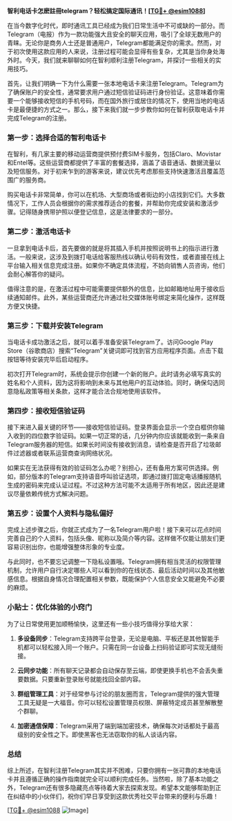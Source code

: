**智利电话卡怎麽註冊telegram？轻松搞定国际通讯！[[TG💪+ @esim1088](https://t.me/s/esim1088)]**

在当今数字化时代，即时通讯工具已经成为我们日常生活中不可或缺的一部分。而Telegram（电报）作为一款功能强大且安全的聊天应用，吸引了全球无数用户的青睐。无论你是商务人士还是普通用户，Telegram都能满足你的需求。然而，对于初次使用这款应用的人来说，注册过程可能会显得有些复杂，尤其是当你身处海外时。今天，我们就来聊聊如何在智利顺利注册Telegram，并探讨一些相关的实用技巧。

首先，让我们明确一下为什么需要一张本地电话卡来注册Telegram。Telegram为了确保账户的安全性，通常要求用户通过短信验证码进行身份验证。这意味着你需要一个能够接收短信的手机号码，而在国外旅行或居住的情况下，使用当地的电话卡是最便捷的方式之一。那么，接下来我们就一步步教你如何在智利获取电话卡并完成Telegram的注册。

### 第一步：选择合适的智利电话卡

在智利，有几家主要的移动运营商提供预付费SIM卡服务，包括Claro、Movistar和Entel等。这些运营商都提供了丰富的套餐选择，涵盖了语音通话、数据流量以及短信服务。对于初来乍到的游客来说，建议优先考虑那些支持快速激活且覆盖范围广的服务商。

购买电话卡非常简单，你可以在机场、大型商场或者街边的小店找到它们。大多数情况下，工作人员会根据你的需求推荐适合的套餐，并帮助你完成安装和激活步骤。记得随身携带护照以便登记信息，这是法律要求的一部分。

### 第二步：激活电话卡

一旦拿到电话卡后，首先要做的就是将其插入手机并按照说明书上的指示进行激活。一般来说，这涉及到拨打电话给客服热线以确认号码有效性，或者直接在线上平台输入相关信息完成注册。如果你不确定具体流程，不妨向销售人员咨询，他们会耐心解答你的疑问。

值得注意的是，在激活过程中可能需要提供额外的信息，比如邮箱地址用于接收后续通知邮件。此外，某些运营商还允许通过社交媒体账号绑定来简化操作，这样既方便又快捷。

### 第三步：下载并安装Telegram

当电话卡成功激活之后，就可以着手准备安装Telegram了。访问Google Play Store（谷歌商店）搜索“Telegram”关键词即可找到官方应用程序页面。点击下载按钮等待安装完毕后启动程序。

初次打开Telegram时，系统会提示你创建一个新的账户。此时请务必填写真实的姓名和个人资料，因为这将影响到未来与其他用户的互动体验。同时，确保勾选同意隐私政策等相关条款，这样才能合法合规地使用该软件。

### 第四步：接收短信验证码

接下来进入最关键的环节——接收短信验证码。登录界面会显示一个空白框供你输入收到的四位数字验证码。如果一切正常的话，几分钟内你应该就能收到一条来自Telegram服务器的短信。如果长时间没有接收到消息，请检查是否开启了垃圾邮件过滤器或者联系运营商查询网络状况。

如果实在无法获得有效的验证码怎么办呢？别担心，还有备用方案可供选择。例如，部分版本的Telegram支持语音呼叫验证选项，即通过拨打固定电话播报随机生成的密码来完成认证过程。不过这种方法可能不太适用于所有地区，因此还是建议尽量依赖传统方式解决问题。

### 第五步：设置个人资料与隐私偏好

完成上述步骤之后，你就正式成为了一名Telegram用户啦！接下来可以花点时间完善自己的个人资料，包括头像、昵称以及简介等内容。这样做不仅能让朋友们更容易识别出你，也能增强整体形象的专业度。

与此同时，也不要忘记调整一下隐私设置哦。Telegram拥有相当灵活的权限管理机制，允许用户自行决定哪些人可以看到你的在线状态、最后活动时间以及其他敏感信息。根据自身情况合理配置相关参数，既能保护个人信息安全又能避免不必要的麻烦。

### 小贴士：优化体验的小窍门

为了让日常使用更加顺畅愉快，这里还有一些小技巧值得分享给大家：

1. **多设备同步**：Telegram支持跨平台登录，无论是电脑、平板还是其他智能手机都可以轻松接入同一个账户。只需在同一台设备上扫码验证即可实现无缝衔接。
   
2. **云同步功能**：所有聊天记录都会自动保存至云端，即使更换手机也不会丢失重要数据。只要重新登录账号就能找回全部内容。
   
3. **群组管理工具**：对于经常参与讨论的朋友圈而言，Telegram提供的强大管理工具无疑是一大福音。你可以轻松设置管理员权限、屏蔽特定成员甚至解散整个群聊。
   
4. **加密通信保障**：Telegram采用了端到端加密技术，确保每次对话都处于最高级别的安全性之下。即使黑客也无法窃取你的私人谈话内容。

### 总结

综上所述，在智利注册Telegram其实并不困难，只要你拥有一张可靠的本地电话卡并且遵循正确的操作指南就完全可以顺利完成任务。当然啦，除了基本功能之外，Telegram还有很多隐藏亮点等待着大家去探索发现。希望本文能够帮助到正在纠结中的小伙伴们，祝你们早日享受到这款优秀社交平台带来的便利与乐趣！

[[TG💪+ @esim1088](https://t.me/s/esim1088) ![Image](https://i.postimg.cc/4NQfJmqS/Snipaste-2025-05-13-00-14-12.png)]